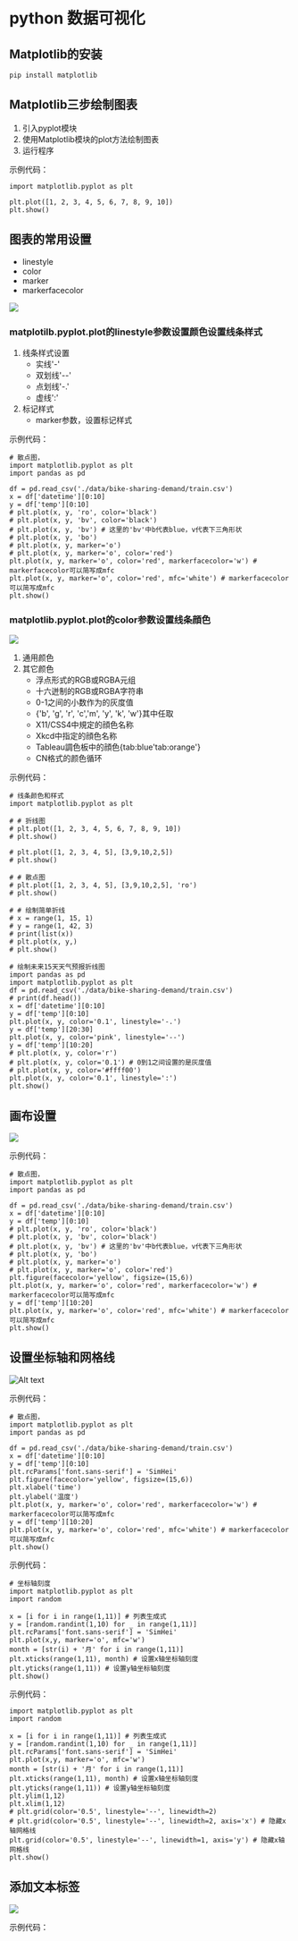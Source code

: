 # python 数据可视化

## Matplotlib的安装

```
pip install matplotlib
```

## Matplotlib三步绘制图表

1. 引入pyplot模块
2. 使用Matplotlib模块的plot方法绘制图表
3. 运行程序

示例代码： 
```
import matplotlib.pyplot as plt

plt.plot([1, 2, 3, 4, 5, 6, 7, 8, 9, 10])
plt.show()
```

## 图表的常用设置

* linestyle
* color
* marker
* markerfacecolor


![](./assets/linestyle-marker.png)

### matplotilb.pyplot.plot的linestyle参数设置颜色设置线条样式
1. 线条样式设置
    * 实线'-'
    * 双划线'--'
    * 点划线'-.'
    * 虚线':'
2. 标记样式
    * marker参数，设置标记样式

示例代码：
```
# 散点图，
import matplotlib.pyplot as plt
import pandas as pd

df = pd.read_csv('./data/bike-sharing-demand/train.csv')
x = df['datetime'][0:10]
y = df['temp'][0:10]
# plt.plot(x, y, 'ro', color='black')
# plt.plot(x, y, 'bv', color='black')
# plt.plot(x, y, 'bv') # 这里的'bv'中b代表blue，v代表下三角形状
# plt.plot(x, y, 'bo')
# plt.plot(x, y, marker='o')
# plt.plot(x, y, marker='o', color='red')
plt.plot(x, y, marker='o', color='red', markerfacecolor='w') # markerfacecolor可以简写成mfc
plt.plot(x, y, marker='o', color='red', mfc='white') # markerfacecolor可以简写成mfc
plt.show()

```

### matplotlib.pyplot.plot的color参数设置线条顔色

![](./assets/line-collor.png)

1. 通用颜色
2. 其它颜色
    * 浮点形式的RGB或RGBA元组
    * 十六迸制的RGB或RGBA字符串
    * 0-1之间的小数作为的灰度值
    * {'b', 'g', 'r', 'c','m', 'y', 'k', 'w'}其中任取
    * X11/CSS4中規定的顔色名称
    * Xkcd中指定的顔色名称
    * Tableau調色板中的顔色{tab:blue'tab:orange'}
    * CN格式的颜色循环

示例代码：
```
# 线条颜色和样式
import matplotlib.pyplot as plt

# # 折线图
# plt.plot([1, 2, 3, 4, 5, 6, 7, 8, 9, 10])
# plt.show()

# plt.plot([1, 2, 3, 4, 5], [3,9,10,2,5])
# plt.show()

# # 散点图
# plt.plot([1, 2, 3, 4, 5], [3,9,10,2,5], 'ro')
# plt.show()

# # 绘制简单折线
# x = range(1, 15, 1)
# y = range(1, 42, 3)
# print(list(x))
# plt.plot(x, y,)
# plt.show()

# 绘制未来15天天气预报折线图
import pandas as pd
import matplotlib.pyplot as plt
df = pd.read_csv('./data/bike-sharing-demand/train.csv')
# print(df.head())
x = df['datetime'][0:10]
y = df['temp'][0:10]
plt.plot(x, y, color='0.1', linestyle='-.')
y = df['temp'][20:30]
plt.plot(x, y, color='pink', linestyle='--')
y = df['temp'][10:20]
# plt.plot(x, y, color='r')
# plt.plot(x, y, color='0.1') # 0到1之间设置的是灰度值
# plt.plot(x, y, color='#ffff00')
plt.plot(x, y, color='0.1', linestyle=':')
plt.show()
```

## 画布设置

![](./assets/canves.png)

示例代码：

```
# 散点图，
import matplotlib.pyplot as plt
import pandas as pd

df = pd.read_csv('./data/bike-sharing-demand/train.csv')
x = df['datetime'][0:10]
y = df['temp'][0:10]
# plt.plot(x, y, 'ro', color='black')
# plt.plot(x, y, 'bv', color='black')
# plt.plot(x, y, 'bv') # 这里的'bv'中b代表blue，v代表下三角形状
# plt.plot(x, y, 'bo')
# plt.plot(x, y, marker='o')
# plt.plot(x, y, marker='o', color='red')
plt.figure(facecolor='yellow', figsize=(15,6))
plt.plot(x, y, marker='o', color='red', markerfacecolor='w') # markerfacecolor可以简写成mfc
y = df['temp'][10:20]
plt.plot(x, y, marker='o', color='red', mfc='white') # markerfacecolor可以简写成mfc
plt.show()

```

## 设置坐标轴和网格线

![Alt text](./assets/xy.png)

示例代码：
```
# 散点图，
import matplotlib.pyplot as plt
import pandas as pd

df = pd.read_csv('./data/bike-sharing-demand/train.csv')
x = df['datetime'][0:10]
y = df['temp'][0:10]
plt.rcParams['font.sans-serif'] = 'SimHei'
plt.figure(facecolor='yellow', figsize=(15,6))
plt.xlabel('time')
plt.ylabel('温度')
plt.plot(x, y, marker='o', color='red', markerfacecolor='w') # markerfacecolor可以简写成mfc
y = df['temp'][10:20]
plt.plot(x, y, marker='o', color='red', mfc='white') # markerfacecolor可以简写成mfc
plt.show()

```

示例代码：
```
# 坐标轴刻度
import matplotlib.pyplot as plt
import random

x = [i for i in range(1,11)] # 列表生成式
y = [random.randint(1,10) for _ in range(1,11)]
plt.rcParams['font.sans-serif'] = 'SimHei'
plt.plot(x,y, marker='o', mfc='w')
month = [str(i) + '月' for i in range(1,11)]
plt.xticks(range(1,11), month) # 设置x轴坐标轴刻度
plt.yticks(range(1,11)) # 设置y轴坐标轴刻度
plt.show()
```

示例代码：
```
import matplotlib.pyplot as plt
import random

x = [i for i in range(1,11)] # 列表生成式
y = [random.randint(1,10) for _ in range(1,11)]
plt.rcParams['font.sans-serif'] = 'SimHei'
plt.plot(x,y, marker='o', mfc='w')
month = [str(i) + '月' for i in range(1,11)]
plt.xticks(range(1,11), month) # 设置x轴坐标轴刻度
plt.yticks(range(1,11)) # 设置y轴坐标轴刻度
plt.ylim(1,12)
plt.xlim(1,12)
# plt.grid(color='0.5', linestyle='--', linewidth=2)
# plt.grid(color='0.5', linestyle='--', linewidth=2, axis='x') # 隐藏x轴网格线
plt.grid(color='0.5', linestyle='--', linewidth=1, axis='y') # 隐藏x轴网格线
plt.show()
```

## 添加文本标签

![](./assets/textlabell.png)

示例代码：
```

```